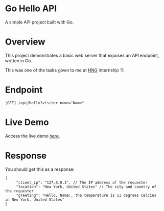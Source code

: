 # Go Hello API
A simple API project built with Go.

# Overview
This project demonstrates a basic web server that exposes an API endpoint, written in Go.

This was one of the tasks given to me at [HNG](https://www.hng.tech/) Internship 11.

# Endpoint
`[GET] /api/hello?visitor_name="Name"`

# Live Demo
Access the live demo [here](https://go-hello-api-production.up.railway.app/api/hello?visitor_name=Name).

# Response
You should get this as a response:

```
{
     "client_ip": "127.0.0.1", // The IP address of the requester
     "location": "New York, United States" // The city and country of the requester
     "greeting": "Hello, Name!, the temperature is 11 degrees Celcius in New York, United States"
}
```
